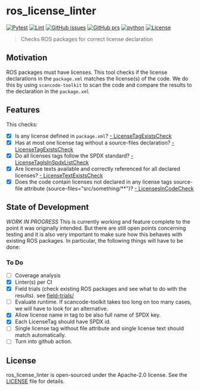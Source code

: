 # ros_license_linter

[![Pytest](https://github.com/boschresearch/ros_license_linter/actions/workflows/pytest.yml/badge.svg?branch=main)](https://github.com/boschresearch/ros_license_linter/actions/workflows/pytest.yml) [![Lint](https://github.com/boschresearch/ros_license_linter/actions/workflows/lint.yml/badge.svg?branch=main)](https://github.com/boschresearch/ros_license_linter/actions/workflows/lint.yml) [![GitHub issues](https://img.shields.io/github/issues/boschresearch/ros_license_linter.svg)](https://github.com/boschresearch/ros_license_linter/issues) [![GitHub prs](https://img.shields.io/github/issues-pr/boschresearch/ros_license_linter.svg)](https://github.com/boschresearch/ros_license_linter/pulls) [![python](https://img.shields.io/github/languages/top/boschresearch/ros_license_linter.svg)](https://github.com/boschresearch/ros_license_linter/search?l=python) [![License](https://img.shields.io/badge/license-Apache%202-blue.svg)](https://github.com/boschresearch/ros_license_linter/blob/main/LICENSE)

> Checks ROS packages for correct license declaration

## Motivation
ROS packages must have licenses. 
This tool checks if the license declarations in the `package.xml` matches the license(s) of the code.
We do this by using `scancode-toolkit` to scan the code and compare the results to the declaration in the `package.xml`

## Features
This checks:
- [x] Is any license defined in `package.xml`?
    [- LicenseTagExistsCheck](src/ros_license_linter/checks.py#L90)
- [x] Has at most one license tag without a source-files declaration?
    [- LicenseTagExistsCheck](src/ros_license_linter/checks.py#L90)
- [x] Do all licenses tags follow the SPDX standard?
    [- LicenseTagIsInSpdxListCheck](src/ros_license_linter/checks.py#L104)
- [x] Are license texts available and correctly referenced for all declared licenses?
    [- LicenseTextExistsCheck](src/ros_license_linter/checks.py#L123)
- [x] Does the code contain licenses not declared in any license tags source-file attribute (source-files="src/something/**")?
    [- LicensesInCodeCheck](src/ros_license_linter/checks.py#L182)

## State of Development
*WORK IN PROGRESS*
This is currently working and feature complete to the point it was originally intended.
But there are still open points concerning testing and it is also very important to make sure how this behaves with existing ROS packages.
In particular, the following things will have to be done:

### To Do
- [ ] Coverage analysis
- [x] Linter(s) per CI
- [x] Field trials (check existing ROS packages and see what to do with the results). see [field-trials/](field-trials/)
- [ ] Evaluate runtime. If scancode-toolkit takes too long on too many cases, we will have to look for an alternative.
- [x] Allow license name in tag to be also full name of SPDX key.
- [x] Each LicenseTag should have SPDX id.
- [ ] Single license tag without file attribute and single license text should match automatically.
- [ ] Turn into github action.

## License
ros_license_linter is open-sourced under the Apache-2.0 license. See the
[LICENSE](LICENSE) file for details.
